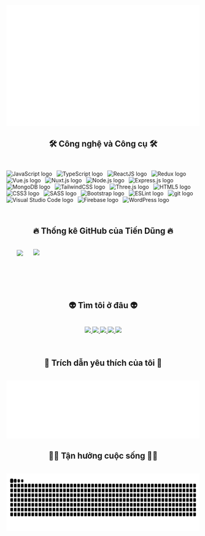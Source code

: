 
<a href="#" target="_blank">
  <img src="svg/tien_dung.svg" width="1200"/>
</a>

<h2 align="center">🛠 Công nghệ và Công cụ 🛠</h2>
<br>

<span><img src="https://img.shields.io/badge/JavaScript-282C34?logo=javascript&logoColor=F7DF1E" alt="JavaScript logo" title="JavaScript" height="25" /></span>
&nbsp;
<span><img src="https://img.shields.io/badge/TypeScript-282C34?logo=typescript&logoColor=3178C6" alt="TypeScript logo" title="TypeScript" height="25" /></span>
&nbsp;
<span><img src="https://img.shields.io/badge/ReactJS-282C34?logo=react&logoColor=61DAFB" alt="ReactJS logo" title="ReactJS" height="25" /></span>
&nbsp;
<span><img src="https://img.shields.io/badge/Redux-282C34?logo=redux&logoColor=764ABC" alt="Redux logo" title="Redux" height="25" /></span>
&nbsp;
<span><img src="https://img.shields.io/badge/Vue.js-282C34?logo=vue.js&logoColor=4FC08D" alt="Vue.js logo" title="Vue.js" height="25" /></span>
&nbsp;
<span><img src="https://img.shields.io/badge/Nuxt.js-282C34?logo=nuxt.js&logoColor=4FC08D" alt="Nuxt.js logo" title="Nuxt.js" height="25" /></span>
&nbsp;
<span><img src="https://img.shields.io/badge/Node.js-282C34?logo=node.js&logoColor=00F200" alt="Node.js logo" title="Node.js" height="25" /></span>
&nbsp;
<span><img src="https://img.shields.io/badge/Express-282C34?logo=express&logoColor=FFFFFF" alt="Express.js logo" title="Express.js" height="25" /></span>
&nbsp;
<span><img src="https://img.shields.io/badge/MongoDB-282C34?logo=mongodb&logoColor=47A248" alt="MongoDB logo" title="MongoDB" height="25" /></span>
&nbsp;
<span><img src="https://img.shields.io/badge/Tailwind%20CSS-282C34?logo=tailwind-css&logoColor=38B2AC" alt="TailwindCSS logo" title="TailwindCSS" height="25" /></span>
&nbsp;
<span><img src="https://img.shields.io/badge/Three.js-282C34?logo=three.js&logoColor=FFFFFF" alt="Three.js logo" title="Three.js" height="25" /></span>
&nbsp;
<span><img src="https://img.shields.io/badge/HTML5-282C34?logo=html5&logoColor=E34F26" alt="HTML5 logo" title="HTML5" height="25" /></span>
&nbsp;
<span><img src="https://img.shields.io/badge/CSS3-282C34?logo=css3&logoColor=1572B6" alt="CSS3 logo" title="CSS3" height="25" /></span>
&nbsp;
<span><img src="https://img.shields.io/badge/Sass-282C34?logo=sass&logoColor=CC6699" alt="SASS logo" title="SASS" height="25" /></span>
&nbsp;
<span><img src="https://img.shields.io/badge/Bootstrap-282C34?logo=bootstrap&logoColor=7952B3" alt="Bootstrap logo" title="Bootstrap" height="25" /></span>
&nbsp;
<span><img src="https://img.shields.io/badge/ESLint-282C34?logo=eslint&logoColor=4B32C3" alt="ESLint logo" title="ESLint" height="25" /></span>
&nbsp;
<span><img src="https://img.shields.io/badge/git-282C34?logo=git&logoColor=F05032" alt="git logo" title="git" height="25" /></span>
&nbsp;
<span><img src="https://img.shields.io/badge/VS%20Code-282C34?logo=visual-studio-code&logoColor=007ACC" alt="Visual Studio Code logo" title="Visual Studio Code" height="25" /></span>
&nbsp;
<span><img src="https://img.shields.io/badge/Firebase-282C34?logo=firebase&logoColor=FFCA28" alt="Firebase logo" title="Firebase" height="25" /></span>
&nbsp;
<span><img src="https://img.shields.io/badge/WordPress-282C34?logo=wordPress&logoColor=21759B" alt="WordPress logo" title="WordPress" height="25" /></span>
&nbsp;

<br>
<h2 align="center">🔥 Thống kê GitHub của Tiến Dũng 🔥</h2> <!-- https://github.com/anuraghazra/github-readme-stats --> <br> 
<div align="center">   
  <a href="#" title="Tien Dung">     
    <img width="434" align="center" src="https://camo.githubusercontent.com/462ce6b6b61b5d4d15e4adee0c5f7ff0fb8a0f7209a34ffc56ae544a49b0dd7a/68747470733a2f2f6769746875622d726561646d652d73746174732d73616c65737030372e76657263656c2e6170702f6170693f757365726e616d653d73616c657370303726636f756e745f707269766174653d747275652673686f775f69636f6e733d74727565267468656d653d72656163742672616e6b5f69636f6e3d67697468756226626f726465725f7261646975733d3130" />   
  </a>   
  <a href="#" title="Tien Dung">     
    <img align="right" width="434" src="https://camo.githubusercontent.com/2b4929ed70248790b0b365fbcc4ab358061d64352d90e4e479aac0c5dfbc55a2/68747470733a2f2f6769746875622d726561646d652d73746174732d73616c65737030372e76657263656c2e6170702f6170692f746f702d6c616e67732f3f757365726e616d653d73616c657370303726686964653d48544d4c266c616e67735f636f756e743d38266c61796f75743d636f6d70616374267468656d653d726561637426626f726465725f7261646975733d31302673697a655f7765696768743d302e3526636f756e745f7765696768743d302e35266578636c7564655f7265706f3d6769746875622d726561646d652d7374617473" />   
  </a> 
</div>  
<br>
<br>
<br>
<br>
<br>
<h2 align="center">👽 Tìm tôi ở đâu 👽</h2>
<br>
<!-- https://icons8.com -->
<div align="center">
  <a href="https://www.facebook.com/dungg8386?locale=vi_VN" target="blank">
    <img src="https://img.icons8.com/bubbles/100/000000/facebook-new.png"  />
  </a>
  <a href="https://www.youtube.com/@dungne8386" target="blank">
    <img src="https://img.icons8.com/bubbles/100/000000/youtube-squared.png"  />
  </a>
  <a href="https://www.linkedin.com/in/ti%E1%BA%BFn-d%C5%A9ng-ph%E1%BA%A1m-5509322ba/" target="blank">
    <img src="https://img.icons8.com/bubbles/100/000000/linkedin.png"  />
  </a>
  <a href="https://www.instagram.com/dungne8386/" target="blank">
    <img src="https://img.icons8.com/bubbles/100/000000/instagram.png"  />
  </a>
  <a href="mailto:dungptps39417@gmail.com" target="top">
    <img src="https://img.icons8.com/bubbles/100/000000/apple-mail.png"  />
  </a>
</div>

<br>



<br>
<h2 align="center">📑 Trích dẫn yêu thích của tôi 📑</h2>
<br>
<a href="#" target="_blank">
  <img src="svg/tien_dung-quotes.svg" width="846" height="150"/>
</a>

<br>
<h2 align="center">👋🏼 Tận hưởng cuộc sống 👋🏼</h2>
<br>
<a href="#" target="_blank">
  <img src="svg/github-snake-dark.svg" width="846" height="150"/>
</a>
